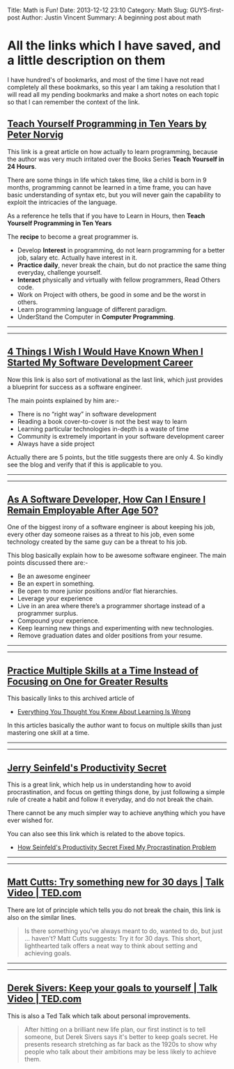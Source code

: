Title: Math is Fun!
Date: 2013-12-12 23:10
Category: Math
Slug: GUYS-first-post
Author: Justin Vincent
Summary: A beginning post about math


# All the links which I have saved, and a little description on them #

I have hundred's of bookmarks, and most of the time I have not read completely all these bookmarks, so this year I am taking a resolution that I will read all my pending bookmarks and make a short notes on each topic so that I can remember the context of the link.

## [Teach Yourself Programming in Ten Years by Peter Norvig ](http://norvig.com/21-days.html) ##
This link is a great article on how actually to learn programming, because the author was very much irritated over the Books Series **Teach Yourself <LanuageName> in 24 Hours**.

There are some things in life which takes time, like a child is born in 9 months, programming cannot be learned in a time frame, you can have basic understanding of syntax etc, but you will never gain the capability to exploit the intricacies of the language.

As a reference he tells that if you have to Learn in Hours, then **Teach Yourself Programming in Ten Years**   

The **recipe** to become a great programmer is.  

* Develop **Interest** in programming, do not learn programming for a better job, salary etc. Actually have interest in it.
* **Practice daily**, never break the chain, but do not practice the same thing everyday, challenge yourself.
* **Interact** physically and virtually with fellow programmers, Read Others code.
* Work on Project with others, be good in some and be the worst in others.
* Learn programming language of different paradigm.
* UnderStand the Computer in **Computer Programming**.

---

------

## [4 Things I Wish I Would Have Known When I Started My Software Development Career](http://simpleprogrammer.com/2013/08/19/software-development-career/) ##

Now this link is also sort of motivational as the last link, which just provides a blueprint for success as a software engineer.

The main points explained by him are:- 

* There is no “right way” in software development
* Reading a book cover-to-cover is not the best way to learn
* Learning particular technologies in-depth is a waste of time
* Community is extremely important in your software development career
* Always have a side project

Actually there are 5 points, but the title suggests there are only 4. So kindly see the blog and verify that if this is applicable to you.

----

----

## [As A Software Developer, How Can I Ensure I Remain Employable After Age 50?](http://www.forbes.com/sites/quora/2012/09/17/as-a-software-developer-how-can-i-ensure-i-remain-employable-after-age-50/) ##

One of the biggest irony of a software engineer is about keeping his job, every other day someone raises as a threat to his job, even some technology created by the same guy can be a threat to his job.

This blog basically explain how to be awesome software engineer. The main points discussed there are:-

* Be an awesome engineer
* Be an expert in something.
* Be open to more junior positions and/or flat hierarchies.
* Leverage your experience
* Live in an area where there’s a programmer shortage instead of a programmer surplus.
* Compound your experience.
* Keep learning new things and experimenting with new technologies.
* Remove graduation dates and older positions from your resume.

---

---

## [Practice Multiple Skills at a Time Instead of Focusing on One for Greater Results](http://lifehacker.com/5882077/practice-multiple-skills-at-a-time-instead-of-focusing-on-one-for-greater-results) ##

This basically links to this archived article of 
* [Everything You Thought You Knew About Learning Is Wrong](http://archive.wired.com/geekdad/2012/01/everything-about-learning/)

In this articles basically the author want to focus on multiple skills than just mastering one skill at a time.


---

---

## [Jerry Seinfeld's Productivity Secret](http://lifehacker.com/281626/jerry-seinfelds-productivity-secret) ##

This is a great link, which help us in understanding how to avoid procrastination, and focus on getting things done, by just following a simple rule of create a habit and follow it everyday, and do not break the chain.

There cannot be any much simpler way to achieve anything which you have ever wished for.

You can also see this link which is related to the above topics.

* [How Seinfeld's Productivity Secret Fixed My Procrastination Problem ](http://lifehacker.com/5886128/how-seinfelds-productivity-secret-fixed-my-procrastination-problem) 










---

---

## [Matt Cutts: Try something new for 30 days | Talk Video | TED.com](http://www.ted.com/talks/matt_cutts_try_something_new_for_30_days) ##

There are lot of principle which tells you do not break the chain, this link is also on the similar lines.

>Is there something you've always meant to do, wanted to do, but just ... haven't? Matt Cutts suggests: Try it for 30 days. This short, lighthearted talk offers a neat way to think about setting and achieving goals.


---

---

## [Derek Sivers: Keep your goals to yourself | Talk Video | TED.com](http://www.ted.com/talks/derek_sivers_keep_your_goals_to_yourself) ##

This is also a Ted Talk which talk about personal improvements. 

>After hitting on a brilliant new life plan, our first instinct is to tell someone, but Derek Sivers says it's better to keep goals secret. He presents research stretching as far back as the 1920s to show why people who talk about their ambitions may be less likely to achieve them. 

